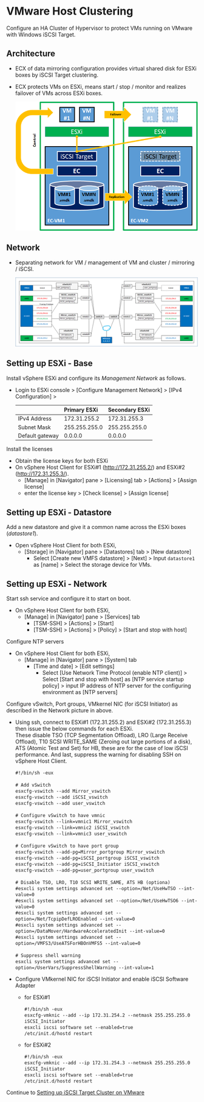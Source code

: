  # VMware Host Clustering

Configure an HA Cluster of Hypervisor to protect VMs running on VMware with Windows iSCSI Target.

## Architecture

- ECX of data mirroring configuration provides virtual shared disk for ESXi boxes by iSCSI Target clustering.
- ECX protects VMs on ESXi, means start / stop / monitor and realizes failover of VMs across ESXi boxes.

	![Architecture](vmware-cluster-architecture.png)

## Network

- Separating network for VM / management of VM and cluster / mirroring / iSCSI.

	![Network](vmware-cluster-network.png)

## Setting up ESXi - Base

Install vSphere ESXi and configure its *Management Network* as follows.

- Login to ESXi console > [Configure Management Network] > [IPv4 Configuration] >

  |			| Primary ESXi	| Secondary ESXi	|
  |:---			|:---		|:---			|
  | IPv4 Address	| 172.31.255.2	| 172.31.255.3		|
  | Subnet Mask		| 255.255.255.0 | 255.255.255.0		|
  | Default gateway	| 0.0.0.0	| 0.0.0.0		|

Install the licenses

- Obtain the license keys for both ESXi
- On vSphere Host Client for ESXi#1 (http://172.31.255.2/) and ESXi#2 (http://172.31.255.3/).
  - [Manage] in [Navigator] pane > [Licensing] tab > [Actions] > [Assign license]
  - enter the license key > [Check license] > [Assign license]

## Setting up ESXi - Datastore

Add a new datastore and give it a common name across the ESXi boxes (*datastore1*).

- Open vSphere Host Client for both ESXi,
  - [Storage] in [Navigator] pane > [Datastores] tab > [New datastore]
    - Select [Create new VMFS datastore] > [Next] > Input `datastore1` as [name] > Select the storage device for VMs.

## Setting up ESXi - Network

Start ssh service and configure it to start on boot.

- On vSphere Host Client for both ESXi,
  - [Manage] in [Navigator] pane > [Services] tab
    - [TSM-SSH] > [Actions] > [Start]
    - [TSM-SSH] > [Actions] > [Policy] > [Start and stop with host]

Configure NTP servers

- On vSphere Host Client for both ESXi,
  - [Manage] in [Navigator] pane > [System] tab
    - [Time and date] > [Edit settings]
      - Select [Use Network Time Protocol (enable NTP client)] > Select [Start and stop with host] as [NTP service startup policy] > input IP address of NTP server for the configuring environment as [NTP servers]

Configure vSwitch, Port groups, VMkernel NIC (for iSCSI Initiator) as described in the Network picture in above.

- Using ssh, connect to ESXi#1 (172.31.255.2) and ESXi#2 (172.31.255.3) then issue the below commands for each ESXi.  
  These disable TSO (TCP Segmentation Offload), LRO (Large Receive Offload), T10 SCSI WRITE_SAME (Zeroing out large portions of a disk), ATS (Atomic Test and Set) for HB, these are for the case of low iSCSI performance. And last, suppress the warning for disabling SSH on vSphere Host Client.

	  #!/bin/sh -eux

	  # Add vSwitch
	  esxcfg-vswitch --add Mirror_vswitch
	  esxcfg-vswitch --add iSCSI_vswitch
	  esxcfg-vswitch --add user_vswitch

	  # Configure vSwitch to have vmnic
	  esxcfg-vswitch --link=vmnic1 Mirror_vswitch
	  esxcfg-vswitch --link=vmnic2 iSCSI_vswitch
	  esxcfg-vswitch --link=vmnic3 user_vswitch

	  # Configure vSwitch to have port group
	  esxcfg-vswitch --add-pg=Mirror_portgroup Mirror_vswitch
	  esxcfg-vswitch --add-pg=iSCSI_portgroup iSCSI_vswitch
	  esxcfg-vswitch --add-pg=iSCSI_Initiator iSCSI_vswitch
	  esxcfg-vswitch --add-pg=user_portgroup user_vswitch

	  # Disable TSO, LRO, T10 SCSI WRITE_SAME, ATS HB (optiona)
	  #esxcli system settings advanced set --option=/Net/UseHwTSO --int-value=0
	  #esxcli system settings advanced set --option=/Net/UseHwTSO6 --int-value=0
	  #esxcli system settings advanced set --option=/Net/TcpipDefLROEnabled --int-value=0
	  #esxcli system settings advanced set --option=/DataMover/HardwareAcceleratedInit --int-value=0
	  #esxcli system settings advanced set --option=/VMFS3/UseATSForHBOnVMFS5 --int-value=0

	  # Suppress shell warning
	  esxcli system settings advanced set --option=/UserVars/SuppressShellWarning --int-value=1

- Configure VMkernel NIC for iSCSI Initiator and enable iSCSI Software Adapter

  - for ESXi#1

	    #!/bin/sh -eux
	    esxcfg-vmknic --add --ip 172.31.254.2 --netmask 255.255.255.0 iSCSI_Initiator
	    esxcli iscsi software set --enabled=true
	    /etc/init.d/hostd restart

  - for ESXi#2

	    #!/bin/sh -eux
	    esxcfg-vmknic --add --ip 172.31.254.3 --netmask 255.255.255.0 iSCSI_Initiator
	    esxcli iscsi software set --enabled=true
	    /etc/init.d/hostd restart

Continue to [Setting up iSCSI Target Cluster on VMware](iSCSI-cluster-windows.md)